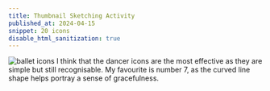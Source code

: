 ```yaml
---
title: Thumbnail Sketching Activity
published_at: 2024-04-15
snippet: 20 icons 
disable_html_sanitization: true
---
```


![ballet icons](/w06s2/rapidballet.png)
I think that the dancer icons are the most effective as they are simple but still recognisable. My favourite is number 7, as the curved line shape helps portray a sense of gracefulness.